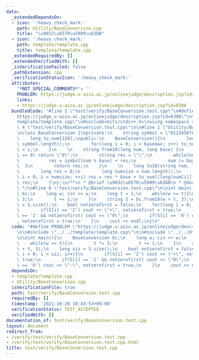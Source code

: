```yaml
---
data:
  _extendedDependsOn:
  - icon: ':heavy_check_mark:'
    path: Utility/BaseConversion.cpp
    title: "\u9032\u6570\u5909\u63DB"
  - icon: ':heavy_check_mark:'
    path: template/template.cpp
    title: template/template.cpp
  _extendedRequiredBy: []
  _extendedVerifiedWith: []
  _isVerificationFailed: false
  _pathExtension: cpp
  _verificationStatusIcon: ':heavy_check_mark:'
  attributes:
    '*NOT_SPECIAL_COMMENTS*': ''
    PROBLEM: https://judge.u-aizu.ac.jp/onlinejudge/description.jsp?id=0306
    links:
    - https://judge.u-aizu.ac.jp/onlinejudge/description.jsp?id=0306
  bundledCode: "#line 1 \"test/verify/BaseConversion.test.cpp\"\n#define PROBLEM \"\
    https://judge.u-aizu.ac.jp/onlinejudge/description.jsp?id=0306\"\n\n#line 1 \"\
    template/template.cpp\"\n#include<bits/stdc++.h>\nusing namespace std;\n#line\
    \ 4 \"test/verify/BaseConversion.test.cpp\"\n\n#line 1 \"Utility/BaseConversion.cpp\"\
    \nclass BaseConversion {\nprivate:\n    string symbol = \"0123456789ABCDEF\";\n\
    \    long to_num[128];\npublic:\n    BaseConversion(){\n        long basemax =\
    \ symbol.length();\n        for(long i = 0; i < basemax; i++) to_num[(long)symbol[i]]\
    \ = i;\n    }\n    \n    string from10(long num, long base) {\n        if(num\
    \ == 0) return \"0\";\n        string res = \"\";\n        while(num > 0){\n \
    \           res = symbol[num % base] + res;\n            num /= base;\n      \
    \  }\n        return res;\n    }\n    \n    long to10(string num, long base) {\n\
    \        long res = 0;\n        long numsize = num.length();\n        for(long\
    \ i = 0; i < numsize; ++i) res = res * base + to_num[(long)num[i]];\n        return\
    \ res;\n    }\n};\n/**\n * @brief \u9032\u6570\u5909\u63DB\n * @docs docs/Utility/BaseConversion.md\n\
    \ */\n#line 6 \"test/verify/BaseConversion.test.cpp\"\n\nint main(){\n    BaseConversion\
    \ bc;\n    long w; cin >> w;\n    long t = 1;\n    while(w >= t){\n        t *=\
    \ 3;\n        t += 1;\n    }\n    string S = bc.from10(w + t, 3);\n    long siz\
    \ = S.size();\n    bool notzerofirst = false;\n    for(long i = 0; i < siz; i++){\n\
    \        if(S[i] == '2') cout << \"+\", notzerofirst = true;\n        if(S[i]\
    \ == '1' && notzerofirst) cout << \"0\";\n        if(S[i] == '0') cout << \"-\"\
    , notzerofirst = true;\n    }\n    cout << endl;\n}\n"
  code: "#define PROBLEM \"https://judge.u-aizu.ac.jp/onlinejudge/description.jsp?id=0306\"\
    \n\n#include \"../../template/template.cpp\"\n\n#include \"../../Utility/BaseConversion.cpp\"\
    \n\nint main(){\n    BaseConversion bc;\n    long w; cin >> w;\n    long t = 1;\n\
    \    while(w >= t){\n        t *= 3;\n        t += 1;\n    }\n    string S = bc.from10(w\
    \ + t, 3);\n    long siz = S.size();\n    bool notzerofirst = false;\n    for(long\
    \ i = 0; i < siz; i++){\n        if(S[i] == '2') cout << \"+\", notzerofirst =\
    \ true;\n        if(S[i] == '1' && notzerofirst) cout << \"0\";\n        if(S[i]\
    \ == '0') cout << \"-\", notzerofirst = true;\n    }\n    cout << endl;\n}\n"
  dependsOn:
  - template/template.cpp
  - Utility/BaseConversion.cpp
  isVerificationFile: true
  path: test/verify/BaseConversion.test.cpp
  requiredBy: []
  timestamp: '2021-10-28 18:43:53+09:00'
  verificationStatus: TEST_ACCEPTED
  verifiedWith: []
documentation_of: test/verify/BaseConversion.test.cpp
layout: document
redirect_from:
- /verify/test/verify/BaseConversion.test.cpp
- /verify/test/verify/BaseConversion.test.cpp.html
title: test/verify/BaseConversion.test.cpp
---
```

